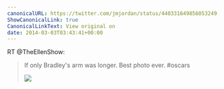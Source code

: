 ```yaml
---
canonicalURL: https://twitter.com/jmjordan/status/440331649856053249
ShowCanonicalLink: true
CanonicalLinkText: View original on
date: 2014-03-03T03:43:41+00:00
---
```

RT @TheEllenShow:
> If only Bradley's arm was longer. Best photo ever. #oscars 
> 
> ![](/images/440322224407314432-BhxWutnCEAAtEQ6.jpg)